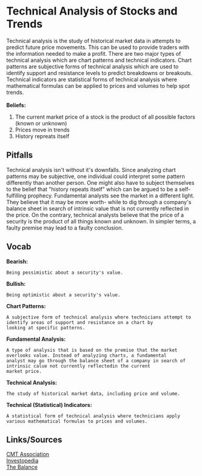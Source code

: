 # Technical Analysis of Stocks and Trends

Technical analysis is the study of historical market data in attempts to predict future price movements. This can be used to provide
traders with the information needed to make a profit. There are two major types of technical analysis which are chart patterns and
technical indicators. Chart patterns are subjective forms of technical analysis which are used to identify support and resistance levels
to predict breakdowns or breakouts. Technical indicators are statistical forms of technical analysis where mathematical formulas can be
applied to prices and volumes to help spot trends. <br> <br>
<b>Beliefs:</b><br>
1. The current market price of a stock is the product of all possible factors (known or unknown)<br>
2. Prices move in trends<br>
3. History repreats itself

## Pitfalls

Technical analysis isn't without it's downfalls. Since analyzing chart patterns may be subjective, one individual could interpret some
pattern differently than another person. One might also have to subject themselves to the belief that "history repeats itself" which can be
argued to be a self-fulfilling prophecy. Fundamental analysts see the market in a different light. They believe that it may be more worth-
while to dig through a company's balance sheet in search of intrinsic value that is not currently reflected in the price. On the contrary,
technical analysts believe that the price of a security is the product of all things known and unknown. In simpler terms, a faulty premise
may lead to a faulty conclusion.

## Vocab

<b>Bearish:</b>
```
Being pessimistic about a security's value.
```

<b>Bullish:</b>
```
Being optimistic about a security's value.
```

<b>Chart Patterns:</b>
```
A subjective form of technical analysis where technicians attempt to identify areas of support and resistance on a chart by
looking at specific patterns.
```

<b>Fundamental Analysis:</b>
```
A type of analysis that is based on the premise that the market overlooks value. Instead of analyzing charts, a fundamental
analyst may go through the balance sheet of a company in search of intrinsic calue not currently reflectedin the current
market price.
```

<b>Technical Analysis:</b>
```
The study of historical market data, including price and volume.
```

<b>Technical (Statistical) Indicators:</b>
```
A statistical form of technical analysis where technicians apply various mathematical formulas to prices and volumes.
```

## Links/Sources
[CMT Association](https://cmtassociation.org/kb/technical-analysis-three-premises/)<br>
[Investopedia](https://www.investopedia.com/terms/t/technical-analysis-of-stocks-and-trends.asp)<br>
[The Balance](https://www.thebalance.com/what-do-long-short-bullish-and-bearish-mean-1030894)<br>
